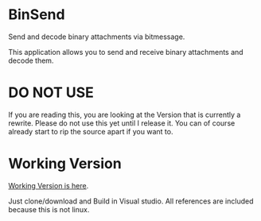 BinSend
=======

Send and decode binary attachments via bitmessage.

This application allows you to send and receive binary attachments and decode them.

# DO NOT USE

If you are reading this, you are looking at the Version that is currently a rewrite.
Please do not use this yet until I release it.
You can of course already start to rip the source apart if you want to.

# Working Version

[Working Version is here](https://github.com/AyrA/BinSend/tree/master).

Just clone/download and Build in Visual studio.
All references are included because this is not linux.
